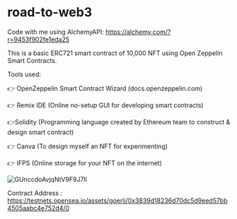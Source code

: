 # road-to-web3 
Code with me using AlchemyAPI: https://alchemy.com/?r=9453f902fe1eda25 

This is a basic ERC721 smart contract of 10,000 NFT using Open Zeppelin Smart Contracts.

Tools used:

👉 OpenZeppelin Smart Contract Wizard
(docs.openzeppelin.com)

👉 Remix IDE
(Online no-setup GUI for developing smart contracts)

👉Solidity
(Programming language created by Ethereum team to construct & design smart      contract)

👉 Canva
(To design myself an NFT for experimenting)

👉 IFPS
(Online storage for your NFT on the internet)

![GUnccdoAvjqNtV9F9J7lI](https://user-images.githubusercontent.com/61817625/211232518-ac804ba6-fddf-49e6-b6fb-dd46b6a611d6.jpeg)

Contract Address : https://testnets.opensea.io/assets/goerli/0x3839d18236d70dc5d9eed57bb4505aabc4e752d4/0
